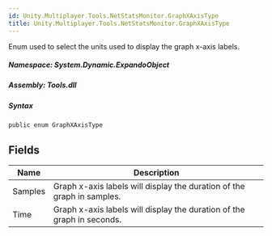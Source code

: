 ```yaml
---  
id: Unity.Multiplayer.Tools.NetStatsMonitor.GraphXAxisType  
title: Unity.Multiplayer.Tools.NetStatsMonitor.GraphXAxisType  
---
```


<div class="markdown level0 summary">

Enum used to select the units used to display the graph x-axis labels.

</div>

<div class="markdown level0 conceptual">

</div>

##### **Namespace**: System.Dynamic.ExpandoObject

##### **Assembly**: Tools.dll

##### Syntax

``` lang-csharp
public enum GraphXAxisType
```

## Fields

| Name    | Description                                                            |
|---------|------------------------------------------------------------------------|
| Samples | Graph x-axis labels will display the duration of the graph in samples. |
| Time    | Graph x-axis labels will display the duration of the graph in seconds. |
